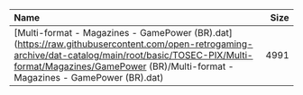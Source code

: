 |Name|Size|
|:---|---:|
|[Multi-format - Magazines - GamePower (BR).dat](https://raw.githubusercontent.com/open-retrogaming-archive/dat-catalog/main/root/basic/TOSEC-PIX/Multi-format/Magazines/GamePower (BR)/Multi-format - Magazines - GamePower (BR).dat)|4991|
